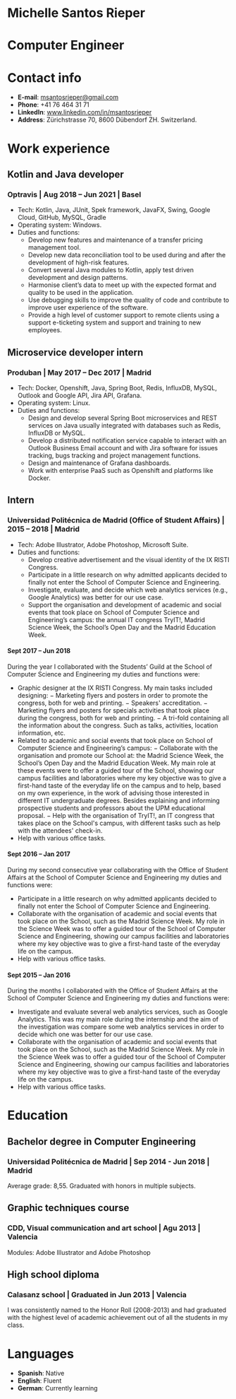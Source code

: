 # Michelle Santos Rieper 
# Computer Engineer

# Contact info
- **E-mail**: msantosrieper@gmail.com
- **Phone**: +41 76 464 31 71
- **LinkedIn**: www.linkedin.com/in/msantosrieper
- **Address**: Zürichstrasse 70, 8600 Dübendorf ZH. Switzerland.

# Work experience

## Kotlin and Java developer 
### Optravis | Aug 2018 – Jun 2021 | Basel
- Tech: Kotlin, Java, JUnit, Spek framework, JavaFX, Swing, Google Cloud, GitHub, MySQL, Gradle
- Operating system: Windows.
- Duties and functions:
    - Develop new features and maintenance of a transfer pricing management tool.
    - Develop new data reconciliation tool to be used during and after the development of high-risk features.
    - Convert several Java modules to Kotlin, apply test driven development and design patterns.
    - Harmonise client’s data to meet up with the expected format and quality to be used in the application.
    - Use debugging skills to improve the quality of code and contribute to improve user experience of the software.
    - Provide a high level of customer support to remote clients using a support e-ticketing system and support and training to new employees.

## Microservice developer intern 
### Produban | May 2017 – Dec 2017 | Madrid
- Tech: Docker, Openshift, Java, Spring Boot, Redis, InfluxDB, MySQL, Outlook and Google API, Jira API, Grafana.
- Operating system: Linux.
- Duties and functions:
    - Design and develop several Spring Boot microservices and REST services on Java usually integrated with databases such as Redis, InfluxDB or MySQL.
    - Develop a distributed notification service capable to interact with an Outlook Business Email account and with Jira software for issues tracking, bugs tracking and project management functions.
    - Design and maintenance of Grafana dashboards.
    - Work with enterprise PaaS such as Openshift and platforms like Docker.
    
## Intern
### Universidad Politécnica de Madrid (Office of Student Affairs) | 2015 – 2018 | Madrid
- Tech: Adobe Illustrator, Adobe Photoshop, Microsoft Suite.
- Duties and functions:
    - Develop creative advertisement and the visual identity of the IX RISTI Congress.
    - Participate in a little research on why admitted applicants decided to finally not enter the School of Computer Science and Engineering.
    - Investigate, evaluate, and decide which web analytics services (e.g., Google Analytics) was better for our use case.
    - Support the organisation and development of academic and social events that took place on School of Computer Science and Engineering’s campus: the annual IT congress TryIT!, Madrid Science Week, the School’s Open Day and the Madrid Education Week.
    
#### Sept 2017 – Jun 2018
During the year I collaborated with the Students’ Guild at the School of Computer Science and Engineering my duties and functions were:
- Graphic designer at the IX RISTI Congress. My main tasks included designing:
    − Marketing flyers and posters in order to promote the congress, both for web and printing.
    − Speakers' accreditation.
    − Marketing flyers and posters for specials activities that took place during the congress, both for web and printing.
    − A tri-fold containing all the information about the congress. Such as talks, activities, location information, etc.
- Related to academic and social events that took place on School of Computer Science and Engineering’s campus:
    − Collaborate with the organisation and promote our School at: the Madrid Science Week, the School’s Open Day and the Madrid Education Week. My main role at these events were to offer a guided tour of the School, showing our campus facilities and laboratories where my key objective was to give a first-hand taste of the everyday life on the campus and to help, based on my own experience, in the work of advising those interested in different IT undergraduate degrees. Besides explaining and informing prospective students and professors about the UPM educational proposal.
    − Help with the organisation of TryIT!, an IT congress that takes place on the School's campus, with different tasks such as help with the attendees' check-in.
- Help with various office tasks.

#### Sept 2016 – Jan 2017
During my second consecutive year collaborating with the Office of Student Affairs at the School of Computer Science and Engineering my duties and functions were:
- Participate in a little research on why admitted applicants decided to finally not enter the School of Computer Science and Engineering.
- Collaborate with the organisation of academic and social events that took place on the School, such as the Madrid Science Week. My role in the Science Week was to offer a guided tour of the School of Computer Science and Engineering, showing our campus facilities and laboratories where my key objective was to give a first-hand taste of the everyday life on the campus.
- Help with various office tasks.

#### Sept 2015 – Jan 2016
During the months I collaborated with the Office of Student Affairs at the School of Computer Science and Engineering my duties and functions were:
- Investigate and evaluate several web analytics services, such as Google Analytics. This was my main role during the internship and the aim of the investigation was compare some web analytics services in order to decide which one was better for our use case.
- Collaborate with the organisation of academic and social events that took place on the School, such as the Madrid Science Week. My role in the Science Week was to offer a guided tour of the School of Computer Science and Engineering, showing our campus facilities and laboratories where my key objective was to give a first-hand taste of the everyday life on the campus.
- Help with various office tasks.

# Education
## Bachelor degree in Computer Engineering
### Universidad Politécnica de Madrid | Sep 2014 - Jun 2018 | Madrid
Average grade: 8,55. Graduated with honors in multiple subjects.

## Graphic techniques course
### CDD, Visual communication and art school | Agu 2013 | Valencia
Modules: Adobe Illustrator and Adobe Photoshop

## High school diploma
### Calasanz school | Graduated in Jun 2013 | Valencia
I was consistently named to the Honor Roll (2008-2013) and had graduated with the highest level of academic
achievement out of all the students in my class.

# Languages 
- **Spanish**: Native
- **English**: Fluent
- **German**: Currently learning
